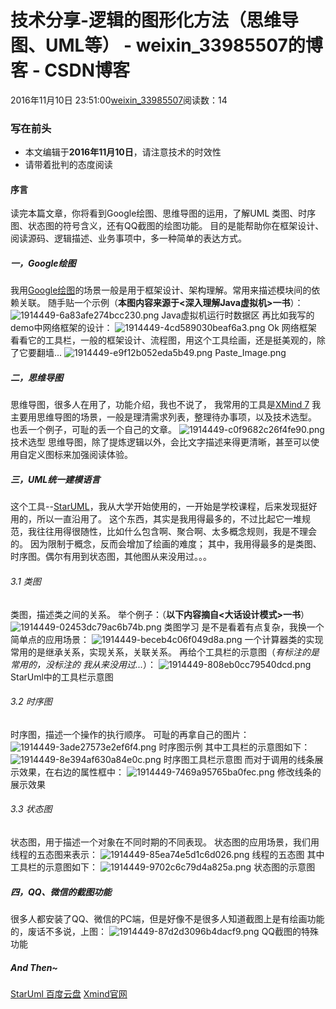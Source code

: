 # 技术分享-逻辑的图形化方法（思维导图、UML等） - weixin_33985507的博客 - CSDN博客
2016年11月10日 23:51:00[weixin_33985507](https://me.csdn.net/weixin_33985507)阅读数：14
### 写在前头
- 本文编辑于**2016年11月10日**，请注意技术的时效性
- 请带着批判的态度阅读
#### 序言
读完本篇文章，你将看到Google绘图、思维导图的运用，了解UML 类图、时序图、状态图的符号含义，还有QQ截图的绘图功能。
目的是能帮助你在框架设计、阅读源码、逻辑描述、业务事项中，多一种简单的表达方式。
##### 一，Google绘图
我用[Google绘图](https://link.jianshu.com?t=https://chrome.google.com/webstore/detail/google-drawings/mkaakpdehdafacodkgkpghoibnmamcme?hl=zh-CN)的场景一般是用于框架设计、架构理解。常用来描述模块间的依赖关联。
随手贴一个示例（**本图内容来源于<深入理解Java虚拟机>一书**）：
![1914449-6a83afe274bcc230.png](https://upload-images.jianshu.io/upload_images/1914449-6a83afe274bcc230.png)
Java虚拟机运行时数据区
再比如我写的demo中网络框架的设计：
![1914449-4cd589030beaf6a3.png](https://upload-images.jianshu.io/upload_images/1914449-4cd589030beaf6a3.png)
Ok 网络框架
看看它的工具栏，一般的框架设计、流程图，用这个工具绘画，还是挺美观的，除了它要翻墙...
![1914449-e9f12b052eda5b49.png](https://upload-images.jianshu.io/upload_images/1914449-e9f12b052eda5b49.png)
Paste_Image.png
##### 二，思维导图
思维导图，很多人在用了，功能介绍，我也不说了， 我常用的工具是[XMind 7](https://link.jianshu.com?t=http://www.xmind.net/)
我主要用思维导图的场景，一般是理清需求列表，整理待办事项，以及技术选型。
也丢一个例子，可耻的丢一个自己的文章。
![1914449-c0f9682c26f4fe90.png](https://upload-images.jianshu.io/upload_images/1914449-c0f9682c26f4fe90.png)
技术选型
思维导图，除了提炼逻辑以外，会比文字描述来得更清晰，甚至可以使用自定义图标来加强阅读体验。
##### 三，UML统一建模语言
这个工具--[StarUML](https://link.jianshu.com?t=http://staruml.io/)，我从大学开始使用的，一开始是学校课程，后来发现挺好用的，所以一直沿用了。
这个东西，其实是我用得最多的，不过比起它一堆规范，我往往用得很随性，比如什么包含啊、聚合啊、太多概念规则，我是不理会的。
因为限制于概念，反而会增加了绘画的难度；
其中，我用得最多的是类图、时序图。偶尔有用到状态图，其他图从来没用过。。。
###### 3.1 类图
类图，描述类之间的关系。
举个例子：（**以下内容摘自<大话设计模式>一书**）
![1914449-02453dc79ac6b74b.png](https://upload-images.jianshu.io/upload_images/1914449-02453dc79ac6b74b.png)
类图学习
是不是看着有点复杂，我换一个简单点的应用场景：
![1914449-beceb4c06f049d8a.png](https://upload-images.jianshu.io/upload_images/1914449-beceb4c06f049d8a.png)
一个计算器类的实现
常用的是继承关系，实现关系，关联关系。
再给个工具栏的示意图（*有标注的是常用的，没标注的 我从来没用过...*）：
![1914449-808eb0cc79540dcd.png](https://upload-images.jianshu.io/upload_images/1914449-808eb0cc79540dcd.png)
StarUml中的工具栏示意图
###### 3.2 时序图
时序图，描述一个操作的执行顺序。
可耻的再拿自己的图片：
![1914449-3ade27573e2ef6f4.png](https://upload-images.jianshu.io/upload_images/1914449-3ade27573e2ef6f4.png)
时序图示例
其中工具栏的示意图如下：
![1914449-8e394af630a84e0c.png](https://upload-images.jianshu.io/upload_images/1914449-8e394af630a84e0c.png)
时序图工具栏示意图
而对于调用的线条展示效果，在右边的属性框中：
![1914449-7469a95765ba0fec.png](https://upload-images.jianshu.io/upload_images/1914449-7469a95765ba0fec.png)
修改线条的展示效果
###### 3.3 状态图
状态图，用于描述一个对象在不同时期的不同表现。
状态图的应用场景，我们用线程的五态图来表示：
![1914449-85ea74e5d1c6d026.png](https://upload-images.jianshu.io/upload_images/1914449-85ea74e5d1c6d026.png)
线程的五态图
其中工具栏的示意图如下：
![1914449-9702c6c79d4a825a.png](https://upload-images.jianshu.io/upload_images/1914449-9702c6c79d4a825a.png)
状态图的示意图
##### 四，QQ、微信的截图功能
很多人都安装了QQ、微信的PC端，但是好像不是很多人知道截图上是有绘画功能的，废话不多说，上图：
![1914449-87d2d3096b4dacf9.png](https://upload-images.jianshu.io/upload_images/1914449-87d2d3096b4dacf9.png)
QQ截图的特殊功能
##### And Then~
[StarUml 百度云盘](https://link.jianshu.com?t=http://pan.baidu.com/s/1miNNFRy)
[Xmind官网](https://link.jianshu.com?t=http://www.xmindchina.net/)
